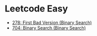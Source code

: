 # Leetcode Easy

- [278: First Bad Version (Binary Search)](278.md)
- [704: Binary Search (Binary Search)](704.md)
